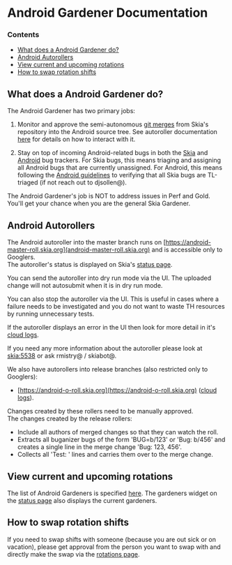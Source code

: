 Android Gardener Documentation
==============================

### Contents ###

*   [What does a Android Gardener do?](#what_is_a_android_gardener)
*   [Android Autorollers](#autoroller_doc)
*   [View current and upcoming rotations](#view_current_upcoming_rotations)
*   [How to swap rotation shifts](#how_to_swap)


<a name="what_is_a_android_gardener"></a>
What does a Android Gardener do?
--------------------------------

The Android Gardener has two primary jobs:

1) Monitor and approve the semi-autonomous [git merges](https://googleplex-android-review.git.corp.google.com/#/q/owner:31977622648%2540project.gserviceaccount.com+status:open) from Skia's repository into the Android source tree. See autoroller documentation <a href="#autoroller_doc">here</a> for details on how to interact with it.

2) Stay on top of incoming Android-related bugs in both the [Skia](https://bugs.chromium.org/p/skia/issues/list?can=2&q=OpSys%3DAndroid&sort=-id&colspec=ID+Type+Status+Priority+Owner+Summary&cells=tiles) and [Android](https://buganizer.corp.google.com/issues?q=assignee:skia-android-triage%20status:open) bug trackers.  For Skia bugs, this means triaging and assigning all Android bugs that are currently unassigned.  For Android, this means following the [Android guidelines](go/android-buganizer) to verifying that all Skia bugs are TL-triaged (if not reach out to djsollen@).

The Android Gardener's job is NOT to address issues in Perf and Gold. You'll get your chance when you are the general Skia Gardener.


<a name="autoroller_doc"></a>
Android Autorollers
-------------------

The Android autoroller into the master branch runs on [https://android-master-roll.skia.org](android-master-roll.skia.org) and is accessible only to Googlers.<br/>
The autoroller's status is displayed on Skia's [status page](https://status.skia.org/).

You can send the autoroller into dry run mode via the UI. The uploaded change will not autosubmit when it is in dry run mode.

You can also stop the autoroller via the UI. This is useful in cases where a failure needs to be investigated and you do not want to waste TH resources by running unnecessary tests.

If the autoroller displays an error in the UI then look for more detail in it's [cloud logs](https://pantheon.corp.google.com/logs/viewer?project=google.com:skia-buildbots&resource=logging_log%2Fname%2Fandroid-master-autoroll&logName=projects%2Fgoogle.com:skia-buildbots%2Flogs%2Fautoroll).

If you need any more information about the autoroller please look at [skia:5538](https://bugs.chromium.org/p/skia/issues/detail?id=5538) or ask rmistry@ / skiabot@.

We also have autorollers into release branches (also restricted only to Googlers):

* [https://android-o-roll.skia.org](https://android-o-roll.skia.org) ([cloud logs](https://pantheon.corp.google.com/logs/viewer?project=google.com:skia-buildbots&resource=logging_log%2Fname%2Fandroid-o-autoroll&logName=projects%2Fgoogle.com:skia-buildbots%2Flogs%2Fautoroll)).

Changes created by these rollers need to be manually approved.<br/>
The changes created by the release rollers:

* Include all authors of merged changes so that they can watch the roll.
* Extracts all buganizer bugs of the form 'BUG=b/123' or 'Bug: b/456' and creates a single line in the merge change 'Bug: 123, 456'.
* Collects all 'Test: ' lines and carries them over to the merge change.


<a name="view_current_upcoming_rotations"></a>
View current and upcoming rotations
-----------------------------------

The list of Android Gardeners is specified [here](https://rotations.corp.google.com/rotation/5296436538245120).
The gardeners widget on the [status page](https://status.skia.org) also displays the current gardeners.


<a name="how_to_swap"></a>
How to swap rotation shifts
--------------------------

If you need to swap shifts with someone (because you are out sick or on vacation), please get approval from the person you want to swap with and directly make the swap via the [rotations page](https://rotations.corp.google.com/rotation/5296436538245120).
